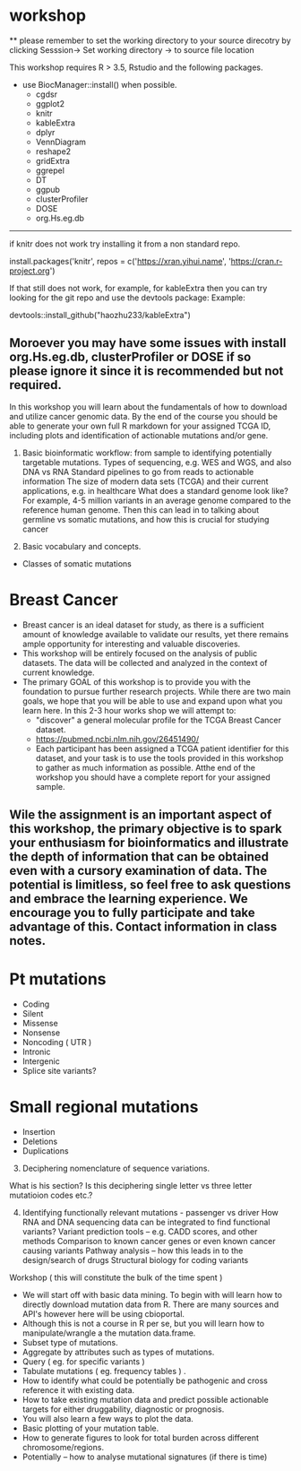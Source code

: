 # workshop

** please remember to set the working directory to your source direcotry by clicking Sesssion-> Set working directory -> to source file location

This workshop requires R > 3.5, Rstudio and the following packages. 

* use BiocManager::install() when possible. 
    + cgdsr
    + ggplot2
    + knitr
    + kableExtra
    + dplyr
    + VennDiagram
    + reshape2
    + gridExtra
    + ggrepel
    + DT
    + ggpub
    + clusterProfiler
    + DOSE
    + org.Hs.eg.db
---
if knitr does not work try installing it from a non standard repo. 

install.packages('knitr', repos = c('https://xran.yihui.name', 'https://cran.r-project.org')

If that still does not work, for example, for kableExtra then you can try looking for the git repo and use the devtools package: 
Example: 

devtools::install_github("haozhu233/kableExtra")

Moroever you may have some issues with install org.Hs.eg.db, clusterProfiler or DOSE if so please ignore it since it is recommended but not required. 
---

In this workshop you will learn about the fundamentals of how to download and utilize cancer genomic data. By the end of the course you should be able to generate your own full R markdown for your assigned TCGA ID, including plots and identification of actionable mutations and/or gene.

1. Basic bioinformatic workflow: from sample to identifying potentially targetable mutations. 
Types of sequencing, e.g. WES and WGS, and also DNA vs RNA
Standard pipelines to go from reads to actionable information
The size of modern data sets (TCGA) and their current applications, e.g. in healthcare
What does a standard genome look like? For example, 4-5 million variants in an average genome compared to the reference human genome. Then this can lead in to talking about germline vs somatic mutations, and how this is crucial for studying cancer 

2. Basic vocabulary and concepts. 
* Classes of somatic mutations

# Breast Cancer
  * Breast cancer is an ideal dataset for study, as there is a sufficient amount of knowledge available to validate our results, yet there remains ample opportunity for interesting and valuable discoveries.
  * This workshop will be entirely focused on the analysis of public datasets. The data will be collected and analyzed in the context of current knowledge.
  * The primary GOAL of this workshop is to provide you with the foundation to pursue further research projects. While there are two main goals, we hope that you will be able to use and expand upon what you learn here. In this 2-3 hour works shop we will attempt to: 
    + "discover" a general molecular profile for the TCGA Breast Cancer dataset.  
    + https://pubmed.ncbi.nlm.nih.gov/26451490/
    + Each participant has been assigned a TCGA patient identifier for this dataset, and your task is to use the tools provided in this workshop to gather as much information as possible. Atthe end of the workshop you should have a complete report for your assigned sample. 

## Wile the assignment is an important aspect of this workshop, the primary objective is to spark your enthusiasm for bioinformatics and illustrate the depth of information that can be obtained even with a cursory examination of data. The potential is limitless, so feel free to ask questions and embrace the learning experience. We encourage you to fully participate and take advantage of this. Contact information in class notes. 
  

# Pt mutations
* Coding 
* Silent
* Missense
* Nonsense
* Noncoding ( UTR ) 
* Intronic
* Intergenic
* Splice site variants?

# Small regional mutations
* Insertion
* Deletions
* Duplications

3. Deciphering nomenclature of sequence variations.

What is his section? Is this deciphering single letter vs three letter mutatioion codes etc.?


4. Identifying functionally relevant mutations - passenger vs driver
How RNA and DNA sequencing data can be integrated to find functional variants?
Variant prediction tools – e.g. CADD scores, and other methods
Comparison to known cancer genes or even known cancer causing variants
Pathway analysis – how this leads in to the design/search of drugs
Structural biology for coding variants


Workshop ( this will constitute the bulk of the time spent )

* We will start off with basic data mining.  To begin with will learn how to directly download mutation data from R.  There are many sources and API's however here will be using  cbioportal. 
* Although this is not a course in R per se, but you will learn how to manipulate/wrangle a the mutation data.frame.  
* Subset type of mutations.  
* Aggregate by attributes such as types of mutations. 
* Query ( eg. for specific variants ) 
* Tabulate mutations ( eg. frequency tables ) . 
* How to identify what could be potentially be pathogenic and cross reference it with existing data. 
* How to take existing mutation data and predict possible actionable targets for either druggability, diagnostic or prognosis. 
* You will also learn a few ways to plot the data. 
* Basic plotting of your mutation table. 
* How to generate figures to look for total burden across different chromosome/regions.
* Potentially – how to analyse mutational signatures (if there is time)



